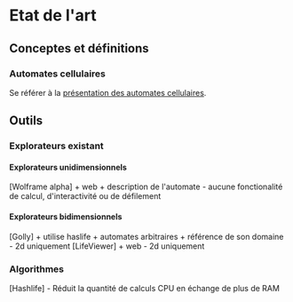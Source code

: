 # Etat de l'art

## Conceptes et définitions

### Automates cellulaires

Se référer à la [présentation des automates cellulaires](https://github.com/mathieucaroff/cellular-automaton-explorer-1d/blob/master/doc-project-fr/presentation-automate-cellulaire.md).

## Outils

### Explorateurs existant

#### Explorateurs unidimensionnels

[Wolframe alpha] + web + description de l'automate - aucune fonctionalité de calcul, d'interactivité ou de défilement

#### Explorateurs bidimensionnels

[Golly] + utilise haslife + automates arbitraires + référence de son domaine - 2d uniquement
[LifeViewer] + web - 2d uniquement

### Algorithmes

[Hashlife] - Réduit la quantité de calculs CPU en échange de plus de RAM
